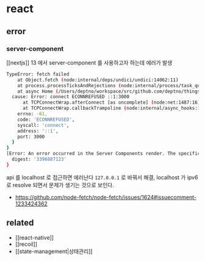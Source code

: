 # react

## error
### server-component
[[nextjs]] 13 에서 server-component 를 사용하고자 하는데 에러가 발생
```sh
TypeError: fetch failed
    at Object.fetch (node:internal/deps/undici/undici:14062:11)
    at process.processTicksAndRejections (node:internal/process/task_queues:95:5)
    at async Home (/Users/deptno/workspace/src/github.com/deptno/things/next-app/.next/server/app/page.js:428:18) {
  cause: Error: connect ECONNREFUSED ::1:3000
      at TCPConnectWrap.afterConnect [as oncomplete] (node:net:1487:16)
      at TCPConnectWrap.callbackTrampoline (node:internal/async_hooks:130:17) {
    errno: -61,
    code: 'ECONNREFUSED',
    syscall: 'connect',
    address: '::1',
    port: 3000
  }
}
[Error: An error occurred in the Server Components render. The specific message is omitted in production builds to avoid leaking sensitive details. A digest property is included on this error instance which may provide additional details about the nature of the error.] {
  digest: '3396887123'
}
```
api 를 localhost 로 접근하면 에러난다 `127.0.0.1` 로 바꿔서 해결, localhost 가 ipv6 로 resolve 되면서 문제가 생기는 것으로 보인다.
 + https://github.com/node-fetch/node-fetch/issues/1624#issuecomment-1233424362
## related
- [[react-native]]
- [[recoil]]
- [[state-management|상태관리]]
